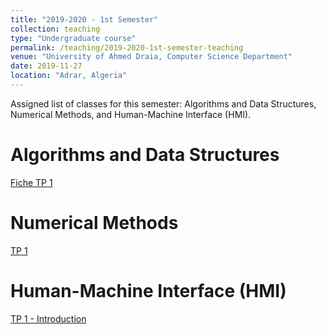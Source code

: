```yaml
---
title: "2019-2020 - 1st Semester"
collection: teaching
type: "Undergraduate course"
permalink: /teaching/2019-2020-1st-semester-teaching
venue: "University of Ahmed Draia, Computer Science Department"
date: 2019-11-27
location: "Adrar, Algeria"
---
```


Assigned list of classes for this semester: Algorithms and Data Structures, Numerical Methods, and Human-Machine Interface (HMI).


Algorithms and Data Structures
======

[Fiche TP 1](https://www.notion.so/2-Fiche-TP01-Online-79c0a5a1ad984b9da8537dac48ba1084)

Numerical Methods
======
[TP 1]()

Human-Machine Interface (HMI)
======
[TP 1 - Introduction](https://www.notion.so/TP01-Introduction-eb9174c7afad43fcb0c5dca09c57f080)

